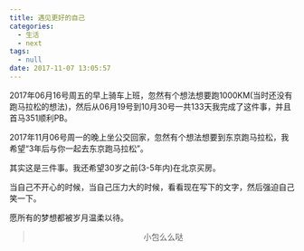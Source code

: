 ```yaml
---
title: 遇见更好的自己
categories:
  - 生活
  - next
tags:
  - null
date: 2017-11-07 13:05:57
---
```


2017年06月16号周五的早上骑车上班，忽然有个想法想要跑1000KM(当时还没有跑马拉松的想法)，然后从06月19号到10月30号一共133天我完成了这件事，并且首马351顺利PB。

2017年11月06号周一的晚上坐公交回家，忽然有个想法想要到东京跑马拉松，我希望“3年后与你一起去东京跑马拉松”。

其实这是三件事。我还希望30岁之前(3-5年内)在北京买房。

当自己不开心的时候，当自己压力大的时候，看看现在写下的文字，然后强迫自己笑一下。

愿所有的梦想都被岁月温柔以待。

><div align=center>小包么么哒</div>